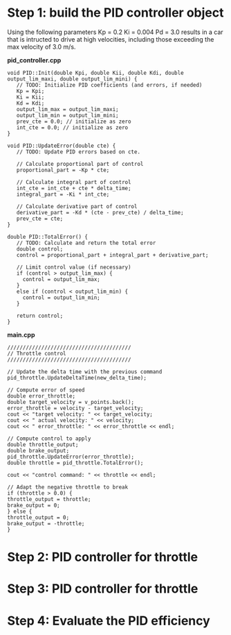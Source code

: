 # Step 1: build the PID controller object

Using the following parameters
Kp = 0.2
Ki = 0.004
Pd = 3.0
results in a car that is intructed to drive at high velocities, including those exceeding the max velocity of 3.0 m/s.

**pid_controller.cpp**
```
void PID::Init(double Kpi, double Kii, double Kdi, double output_lim_maxi, double output_lim_mini) {
   // TODO: Initialize PID coefficients (and errors, if needed)
   Kp = Kpi;
   Ki = Kii;
   Kd = Kdi;
   output_lim_max = output_lim_maxi;
   output_lim_min = output_lim_mini;
   prev_cte = 0.0; // initialize as zero
   int_cte = 0.0; // initialize as zero
}

void PID::UpdateError(double cte) {
   // TODO: Update PID errors based on cte.
   
   // Calculate proportional part of control
   proportional_part = -Kp * cte;

   // Calculate integral part of control
   int_cte = int_cte + cte * delta_time;
   integral_part = -Ki * int_cte;

   // Calculate derivative part of control
   derivative_part = -Kd * (cte - prev_cte) / delta_time; 
   prev_cte = cte;
}

double PID::TotalError() {
   // TODO: Calculate and return the total error
   double control;
   control = proportional_part + integral_part + derivative_part;

   // Limit control value (if necessary)  
   if (control > output_lim_max) {
   	 control = output_lim_max;
   }
   else if (control < output_lim_min) {
     control = output_lim_min;
   }
   
   return control;
}
```

**main.cpp**
```
////////////////////////////////////////
// Throttle control
////////////////////////////////////////

// Update the delta time with the previous command
pid_throttle.UpdateDeltaTime(new_delta_time);

// Compute error of speed
double error_throttle;
double target_velocity = v_points.back();
error_throttle = velocity - target_velocity;
cout << "target velocity: " << target_velocity;
cout << " actual velocity: " << velocity;
cout << " error_throttle: " << error_throttle << endl;

// Compute control to apply
double throttle_output;
double brake_output;
pid_throttle.UpdateError(error_throttle);
double throttle = pid_throttle.TotalError();

cout << "control command: " << throttle << endl;

// Adapt the negative throttle to break
if (throttle > 0.0) {
throttle_output = throttle;
brake_output = 0;
} else {
throttle_output = 0;
brake_output = -throttle;
}
```

# Step 2: PID controller for throttle

# Step 3: PID controller for throttle

# Step 4: Evaluate the PID efficiency
